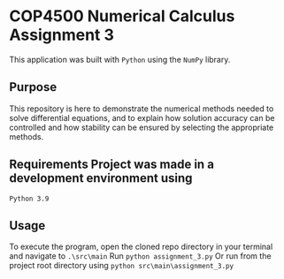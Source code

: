# COP4500 Numerical Calculus Assignment 3 
This application was built with `Python` using the `NumPy` library. 
## Purpose 
This repository is here to demonstrate the numerical methods needed to
solve differential equations, and to explain how solution accuracy can be controlled and how
stability can be ensured by selecting the appropriate methods. 
## Requirements Project was made in a development environment using
`Python 3.9` 

## Usage 
To execute the program, open the cloned repo directory in your terminal and navigate to `.\src\main` 
Run
``` python assignment_3.py ``` 
Or run from the project root directory using
``` python src\main\assignment_3.py ```
